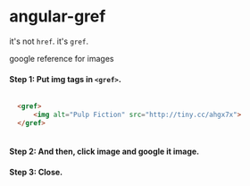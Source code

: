 # angular-gref

it's not ```href```. it's ```gref```.

google reference for images

#### Step 1: Put img tags in ```<gref>```.
```html
   
  <gref>
	  <img alt="Pulp Fiction" src="http://tiny.cc/ahgx7x">
  </gref>
   
```

#### Step 2: And then, click image and google it image.

#### Step 3: Close.


